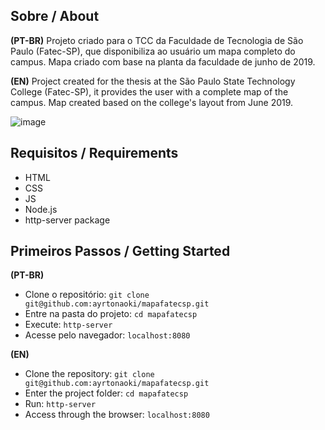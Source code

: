 ## Sobre / About

**(PT-BR)** 
Projeto criado para o TCC da Faculdade de Tecnologia de São Paulo (Fatec-SP), que disponibiliza ao usuário um mapa completo do campus. Mapa criado com base na planta da faculdade de junho de 2019.

**(EN)** 
Project created for the thesis at the São Paulo State Technology College (Fatec-SP), it provides the user with a complete map of the campus. Map created based on the college's layout from June 2019.

![image](https://github.com/user-attachments/assets/f970f25f-426e-4f51-a2b6-0c553edf1f96)

## Requisitos / Requirements 
- HTML
- CSS
- JS
- Node.js
- http-server package

##  Primeiros Passos / Getting Started

**(PT-BR)**
- Clone o repositório: `git clone git@github.com:ayrtonaoki/mapafatecsp.git`
- Entre na pasta do projeto: `cd mapafatecsp`
- Execute: `http-server`
- Acesse pelo navegador: `localhost:8080`

**(EN)**
- Clone the repository: `git clone git@github.com:ayrtonaoki/mapafatecsp.git`
- Enter the project folder: `cd mapafatecsp`
- Run: `http-server`
- Access through the browser: `localhost:8080`
